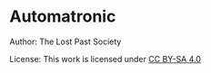 # Automatronic
Author: The Lost Past Society

License: This work is licensed under [CC BY-SA 4.0](https://creativecommons.org/licenses/by-sa/4.0/?ref=chooser-v1) 
